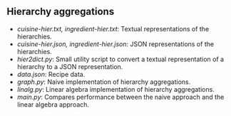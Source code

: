 ## Hierarchy aggregations
* _cuisine-hier.txt, ingredient-hier.txt_: Textual representations of the hierarchies.
* _cuisine-hier.json, ingredient-hier.json_: JSON representations of the hierarchies.
* _hier2dict.py_: Small utility script to convert a textual representation of a hierarchy to a JSON representation.
* _data.json_: Recipe data.
* _graph.py_: Naive implementation of hierarchy aggregations.
* _linalg.py_: Linear algebra implementation of hierarchy aggregations.
* _main.py_: Compares performance between the naive approach and the linear algebra approach.
